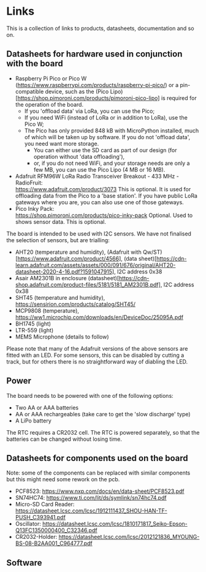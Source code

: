 Links
=====

This is a collection of links to products, datasheets, documentation and so on.

Datasheets for hardware used in conjunction with the board
----------------------------------------------------------

- Raspberry Pi Pico or Pico W (https://www.raspberrypi.com/products/raspberry-pi-pico/) or a pin-compatible device, such as the (Pico Lipo)[https://shop.pimoroni.com/products/pimoroni-pico-lipo] is required for the operation of the board.
  - If you 'offload data' via LoRa, you can use the Pico;
  - If you need WiFi (instead of LoRa or in addition to LoRa), use the Pico W;
  - The Pico has only provided 848 kB with MicroPython installed, much of which will be taken up by software. If you do not 'offload data', you need want more storage.
    -  You can either use the SD card as part of our design (for operation without 'data offloading'),
    -  or, if you do not need WiFi, and your storage needs are only a few MB, you can use the Pico Lipo (4 MB or 16 MB).
- Adafruit RFM96W LoRa Radio Transceiver Breakout - 433 MHz - RadioFruit:  
  <https://www.adafruit.com/product/3073>
  This is optional. It is used for offloading data from the Pico to a 'base station'. If you have public LoRa gateways where you are, you can also use one of those gateways.
- Pico Inky Pack:  
  <https://shop.pimoroni.com/products/pico-inky-pack>
  Optional. Used to shows sensor data.
  This is optional.

The board is intended to be used with I2C sensors. We have not finalised the selection of sensors, but are trialling:
- AHT20 (temperature and humidity), (Adafruit with Qw/ST)[https://www.adafruit.com/product/4566], (data sheet)[https://cdn-learn.adafruit.com/assets/assets/000/091/676/original/AHT20-datasheet-2020-4-16.pdf?1591047915], I2C address 0x38
- Asair AM2301B in enclosure (datasheet)[https://cdn-shop.adafruit.com/product-files/5181/5181_AM2301B.pdf], I2C address 0x38
- SHT45 (temperature and humidity), https://sensirion.com/products/catalog/SHT45/
- MCP9808 (temperature), https://ww1.microchip.com/downloads/en/DeviceDoc/25095A.pdf
- BH1745 (light)
- LTR-559 (light)
- MEMS Microphone (details to follow)

Please note that many of the Adafruit versions of the above sensors are fitted with an LED. For some sensors, this can be disabled by cutting a track, but for others there is no straightforward way of diabling the LED.

Power
-----
The board needs to be powered with one of the following options:
- Two AA or AAA batteries
- AA or AAA rechargeables (take care to get the 'slow discharge' type)
- A LiPo battery

The RTC requires a CR2032 cell. The RTC is powered separately, so that the batteries can be changed without losing time.


Datasheets for components used on the board
-------------------------------------------

Note: some of the components can be replaced with similar components but this might
need some rework on the pcb.

- PCF8523: <https://www.nxp.com/docs/en/data-sheet/PCF8523.pdf>
- SN74HC74: <https://www.ti.com/lit/ds/symlink/sn74hc74.pdf>
- Micro-SD Card Reader: <https://datasheet.lcsc.com/lcsc/1912111437_SHOU-HAN-TF-PUSH_C393941.pdf>
- Oscillator: <https://datasheet.lcsc.com/lcsc/1810171817_Seiko-Epson-Q13FC1350000400_C32346.pdf>
- CR2032-Holder: <https://datasheet.lcsc.com/lcsc/2012121836_MYOUNG-BS-08-B2AA001_C964777.pdf>


Software
--------



